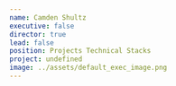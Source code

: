 ```yaml
---
name: Camden Shultz
executive: false
director: true
lead: false
position: Projects Technical Stacks
project: undefined
image: ../assets/default_exec_image.png
---
```

